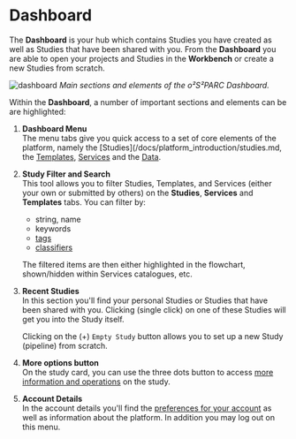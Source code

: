 # Dashboard 

The **Dashboard** is your hub which contains Studies you have created as well as Studies that have been shared with you. From the **Dashboard** you are able to open your projects and Studies in the **Workbench** or create a new Studies from scratch.

![dashboard](https://user-images.githubusercontent.com/18575092/223431124-56e986c2-3421-455f-b7dc-08e2e1e34c4f.png)
*Main sections and elements of the *o²S²PARC* Dashboard.*

Within the **Dashboard**, a number of important sections and elements can be are highlighted:

1. **Dashboard Menu** <br/>
   The menu tabs give you quick access to a set of core elements of the platform, namely the [Studies](/docs/platform_introduction/studies.md, the [Templates](/docs/platform_introduction/Templates.md), [Services](/docs/platform_introduction/services.md) and the [Data](/docs/platform_introduction/Data.md).


2. **Study Filter and Search** <br/>
   This tool allows you to filter Studies, Templates, and Services (either your own or submitted by others) on the **Studies**, **Services** and **Templates** tabs. You can filter by:
      * string, name
      * keywords
      * [tags](/docs/platform_introduction/user_setup/annotations.md#tags)
      * [classifiers](/docs/platform_introduction/user_setup/annotations.md#classifiers)

   The filtered items are then either highlighted in the flowchart, shown/hidden within Services catalogues, etc. 

2. **Recent Studies** <br/>
   In this section you'll find your personal Studies or Studies that have been shared with you. Clicking (single click) on one of these Studies will get you into the Study itself.<br/>

   Clicking on the (+) ```Empty Study``` button allows you to set up a new Study (pipeline) from scratch.

4. **More options button** <br/>
   On the study card, you can use the three dots button to access [more information and operations](/docs/platform_introduction/studies.md#operations-from-the-dashboard) on the study.

5. **Account Details** <br/>
    In the account details you'll find the [preferences for your account](/docs/platform_introduction/profile.md) as well as information about the platform. In addition you may log out on this menu.

